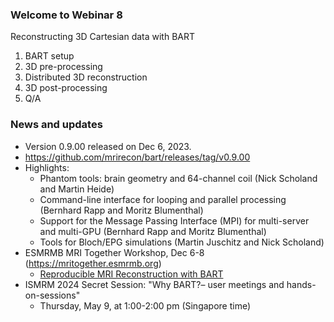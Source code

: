 ### Welcome to Webinar 8
Reconstructing 3D Cartesian data with BART
1. BART setup
1. 3D pre-processing
1. Distributed 3D reconstruction
1. 3D post-processing
1. Q/A


### News and updates
- Version 0.9.00 released on Dec 6, 2023.
- https://github.com/mrirecon/bart/releases/tag/v0.9.00
- Highlights:
   - Phantom tools: brain geometry and 64-channel coil (Nick Scholand and Martin Heide)
   - Command-line interface for looping and parallel processing (Bernhard Rapp and Moritz Blumenthal)
   - Support for the Message Passing Interface (MPI) for multi-server and multi-GPU (Bernhard Rapp and Moritz Blumenthal)
   - Tools for Bloch/EPG simulations (Martin Juschitz and Nick Scholand)
- ESMRMB MRI Together Workshop, Dec 6-8 (https://mritogether.esmrmb.org)
   - [Reproducible MRI Reconstruction with BART](https://www.youtube.com/watch?v=pN5GC0VjmSo&list=PLeDygc8TN_J65c0jM0ms__diTMylbEk9l&index=10&t=47s)
- ISMRM 2024 Secret Session: "Why BART?– user meetings and hands-on-sessions"
   - Thursday, May 9, at 1:00-2:00 pm (Singapore time)

